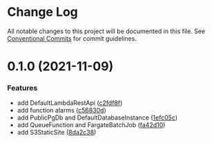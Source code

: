 # Change Log

All notable changes to this project will be documented in this file.
See [Conventional Commits](https://conventionalcommits.org) for commit guidelines.

# 0.1.0 (2021-11-09)


### Features

* add DefaultLambdaRestApi ([c2fdf8f](https://github.com/tsukiy0-org/aws-cdk-tools/commit/c2fdf8f8cc3075aa5bf930c2262e08cc9d219721))
* add function alarms ([c56830d](https://github.com/tsukiy0-org/aws-cdk-tools/commit/c56830de9c0a7d8dd794690c8b6dd92d29bbda4d))
* add PublicPgDb and DefaultDatabaseInstance ([1efc05c](https://github.com/tsukiy0-org/aws-cdk-tools/commit/1efc05c1b4f43da60bacb258273ef27e39697d60))
* add QueueFunction and FargateBatchJob ([fa42d10](https://github.com/tsukiy0-org/aws-cdk-tools/commit/fa42d1011d8bf9929ffce5e2898f984ba069b504))
* add S3StaticSite ([8da2c38](https://github.com/tsukiy0-org/aws-cdk-tools/commit/8da2c380899b6437c1b9530ec2fb4e08574c81a8))
